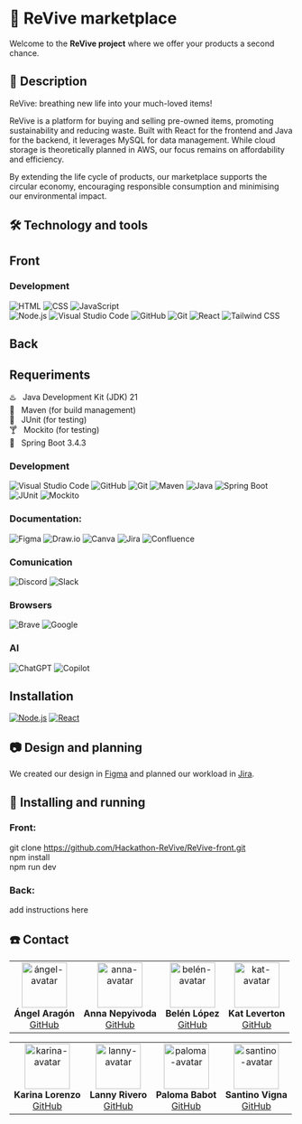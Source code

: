 # 🛒 ReVive marketplace 

Welcome to the **ReVive project** where we offer your products a second chance.

## 📌 Description

ReVive: breathing new life into your much-loved items!

ReVive is a platform for buying and selling pre-owned items, promoting sustainability and reducing waste. Built with React for the frontend and Java for the backend, it leverages MySQL for data management. While cloud storage is theoretically planned in AWS, our focus remains on affordability and efficiency.

By extending the life cycle of products, our marketplace supports the circular economy, encouraging responsible consumption and minimising our environmental impact.

## 🛠️ Technology and tools

## Front

### Development
![HTML](https://img.shields.io/badge/-HTML-E34F26?logo=html5&logoColor=white&style=flat) 
![CSS](https://img.shields.io/badge/-CSS-1572B6?logo=css3&logoColor=white&style=flat)
![JavaScript](https://img.shields.io/badge/-JavaScript-F7DF1E?logo=javascript&logoColor=black&style=flat)\
![Node.js](https://img.shields.io/badge/-Node.js-339933?logo=node.js&logoColor=white&style=flat)
![Visual Studio Code](https://img.shields.io/badge/-Visual_Studio_Code-007ACC?logo=visual-studio-code&logoColor=white&style=flat)
![GitHub](https://img.shields.io/badge/-GitHub-181717?logo=github&logoColor=white&style=flat)
![Git](https://img.shields.io/badge/-Git-F05032?logo=git&logoColor=white&style=flat) 
![React](https://img.shields.io/badge/-React-61DAFB?logo=react&logoColor=black&style=flat)
![Tailwind CSS](https://img.shields.io/badge/-Tailwind%20CSS-06B6D4?logo=tailwindcss&logoColor=white&style=flat)  

## Back

## Requeriments
♨️ &nbsp; Java Development Kit (JDK) 21\
🌱 &nbsp; Maven (for build management)\
🧪 &nbsp; JUnit (for testing)\
🍸 &nbsp; Mockito (for testing)\
🍃 &nbsp; Spring Boot 3.4.3

### Development
![Visual Studio Code](https://img.shields.io/badge/-Visual_Studio_Code-007ACC?logo=visual-studio-code&logoColor=white&style=flat)
![GitHub](https://img.shields.io/badge/-GitHub-181717?logo=github&logoColor=white&style=flat)
![Git](https://img.shields.io/badge/-Git-F05032?logo=git&logoColor=white&style=flat) 
![Maven](https://img.shields.io/badge/-Maven-C71A36?logo=apache-maven&logoColor=white&style=flat)
![Java](https://img.shields.io/badge/-Java-007396?logo=java&logoColor=white&style=flat)
![Spring Boot](https://img.shields.io/badge/-Spring%20Boot-6DB33F?style=flat&logo=springboot&logoColor=white)
![JUnit](https://img.shields.io/badge/-JUnit-25A162?style=flat&logo=junit5&logoColor=white)
![Mockito](https://img.shields.io/badge/-Mockito-48C9B0?style=flat&logo=java&logoColor=white)

 ### Documentation:
![Figma](https://img.shields.io/badge/-Figma-F24E1E?logo=figma&logoColor=white&style=flat)
![Draw.io](https://img.shields.io/badge/-Draw.io-F08705?style=flat&logo=diagrams.net&logoColor=white)
![Canva](https://img.shields.io/badge/-Canva-00C4CC?logo=canva&logoColor=white&style=flat)
![Jira](https://img.shields.io/badge/-Jira-0052CC?logo=jira&logoColor=white&style=flat)
![Confluence](https://img.shields.io/badge/-Confluence-172B4D?style=flat&logo=confluence&logoColor=white)

 ### Comunication
![Discord](https://img.shields.io/badge/-Discord-5865F2?logo=discord&logoColor=white&style=flat)
![Slack](https://img.shields.io/badge/-Slack-4A154B?logo=slack&logoColor=white&style=flat)

### Browsers
![Brave](https://img.shields.io/badge/-Brave-FB542B?logo=brave&logoColor=white&style=flat)
![Google](https://img.shields.io/badge/-Google-4285F4?logo=google&logoColor=white&style=flat)

### AI
![ChatGPT](https://img.shields.io/badge/-ChatGPT-10A37F?logo=openai&logoColor=white&style=flat)
![Copilot](https://img.shields.io/badge/-Copilot-0078D4?style=flat&logo=microsoft&logoColor=white)
  
## Installation 
[![Node.js](https://img.shields.io/badge/-Node.js-339933?logo=node.js&logoColor=white&style=flat)](https://nodejs.org/en/download)
[![React](https://img.shields.io/badge/-React-61DAFB?logo=react&logoColor=black&style=flat)](https://es.react.dev/)



## 📷 Design and planning
We created our design in [Figma](https://www.figma.com/design/oNEsfyPxKCFi52GUKrldLP/ReVive?node-id=152-674&p=f&m=dev) and planned our workload in [Jira](https://angelaragondeveloper.atlassian.net/jira/software/projects/RV/boards/36).

## 🚀 Installing and running

### Front:
git clone https://github.com/Hackathon-ReVive/ReVive-front.git \
npm install\
npm run dev

### Back:
add instructions here

## ☎️ Contact

<table style="border-collapse: collapse; border: none;">
    <tr>
        <td align="center" style="border: none;">
            <img src="https://github.com/user-attachments/assets/6954c7ca-2208-45b8-b179-520426923ce6" alt="ángel-avatar" width="80">
            <br><b>Ángel Aragón</b>
            <br>
            <a href="https://github.com/Algol95/">GitHub</a>
        </td>
        <td align="center" style="border: none;">
            <img src="https://github.com/user-attachments/assets/5b8e0935-810d-4762-8959-43364b36d8df" alt="anna-avatar" width="80">
            <br><b>Anna Nepyivoda</b>
            <br>
            <a href="https://github.com/NepyAnna/">GitHub</a>
        </td>
        <td align="center" style="border: none;">
            <img src="https://github.com/user-attachments/assets/5b8e0935-810d-4762-8959-43364b36d8df" alt="belén-avatar" width="80">
            <br><b>Belén López</b>
            <br>
            <a href="https://github.com/b6l6n/">GitHub</a>
        </td>
        <td align="center" style="border: none;">
            <img src="https://github.com/user-attachments/assets/1bd7586d-bcf1-4692-b0e1-f0937c78e1d8" alt="kat-avatar" width="80">
            <br><b>Kat Leverton</b>
            <br>
            <a href="https://github.com/Kat-lev/">GitHub</a>
        </td>
    </tr>
</table>
<table>
    <tr>
        <td align="center" style="border: none;">
            <img src="https://github.com/user-attachments/assets/dce5e5af-a2d4-43e8-920c-6e1ede8fd234" alt="karina-avatar" width="80">
            <br><b>Karina Lorenzo</b>
            <br>
            <a href="https://github.com/karinalorenzo/">GitHub</a>
        </td>
        <td align="center" style="border: none;">
            <img src="https://github.com/user-attachments/assets/5b8e0935-810d-4762-8959-43364b36d8df" alt="lanny-avatar" width="80">
            <br><b>Lanny Rivero</b>
            <br>
            <a href="https://github.com/LannyRivero/">GitHub</a>
        </td>
        <td align="center" style="border: none;">
            <img src="https://github.com/user-attachments/assets/9e77f4f3-88e1-47c5-8908-d2cb5d192621" alt="paloma-avatar" width="80">
            <br><b>Paloma Babot</b>
            <br>
            <a href="https://github.com/Uxoa/">GitHub</a>
        </td>
        <td align="center" style="border: none;">
            <img src="https://github.com/user-attachments/assets/a0f45b97-d962-4663-8527-205ace29e7c5" alt="santino-avatar" width="80">
            <br><b>Santino Vigna</b>
            <br>
            <a href="https://github.com/SantiVigna/">GitHub</a>
        </td>
    </tr>
</table>
